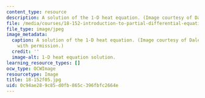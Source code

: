 ```yaml
---
content_type: resource
description: A solution of the 1-D heat equation. (Image courtesy of Dale Winter.)
file: /media/courses/18-152-introduction-to-partial-differential-equations-fall-2005/0c94ae289c85d0fb865c396fbfc2664e_18-152f05.jpg
file_type: image/jpeg
image_metadata:
  caption: A solution of the 1-D heat equation. (Image courtesy of Dale Winter. Used
    with permission.)
  credit: ''
  image-alt: 1-D heat equation solution.
learning_resource_types: []
ocw_type: OCWImage
resourcetype: Image
title: 18-152f05.jpg
uid: 0c94ae28-9c85-d0fb-865c-396fbfc2664e
---
```

